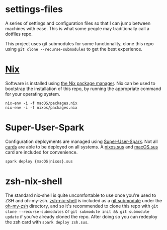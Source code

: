 # settings-files
A series of settings and configuration files so that I can jump between machines with ease. This is what some people may traditionally call a dotfiles repo.

This project uses git submodules for some functionality, clone this repo using `git clone --recurse-submodules` to get the best experience.

# [Nix](https://nixos.org/nix/)
Software is installed using [the Nix package manager](https://nixos.org/nix/). Nix can be used to bootstrap the installation of this repo, by running the appropriate command for your operating system.

```
nix-env -i -f macOS/packages.nix
nix-env -i -f nixos/packages.nix
```

# Super-User-Spark
Configuration deployments are managed using [Super-User-Spark](https://github.com/NorfairKing/super-user-spark). Not all [cards](https://cs-syd.eu/posts/2015-10-11-super-user-spark-blocks-and-cards) are able to be deployed on all systems. A [nixos.sus](./nixos.sus) and [macOS.sus](./macOS.sus) card are included for convenience.

```
spark deploy {macOS|nixos}.sus
```

# zsh-nix-shell
The standard nix-shell is quite uncomfortable to use once you're used to ZSH and oh-my-zsh. [zsh-nix-shell](https://github.com/chisui/zsh-nix-shell) is included as a [git submodule](https://git-scm.com/book/en/v2/Git-Tools-Submodules) under the [oh-my-zsh](./oh-my-zsh) directory, and so it's recommended to clone this repo with `git clone --recurse-submodules` or `git submodule init && git submodule update` if you've already cloned the repo. After doing so you can redeploy the zsh card with `spark deploy zsh.sus`.
